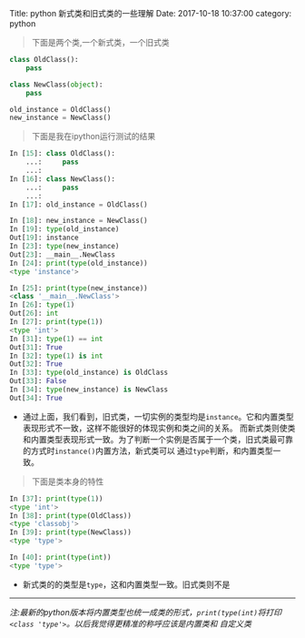 Title: python 新式类和旧式类的一些理解
Date: 2017-10-18 10:37:00
category: python

> 下面是两个类,一个新式类，一个旧式类

```python
class OldClass():
    pass

class NewClass(object):
    pass

old_instance = OldClass()
new_instance = NewClass()
```

> 下面是我在ipython运行测试的结果

```python
In [15]: class OldClass():
    ...:     pass
    ...:
In [16]: class NewClass():
    ...:     pass
    ...:
In [17]: old_instance = OldClass()

In [18]: new_instance = NewClass()
In [19]: type(old_instance)
Out[19]: instance
In [23]: type(new_instance)
Out[23]: __main__.NewClass
In [24]: print(type(old_instance))
<type 'instance'>

In [25]: print(type(new_instance))
<class '__main__.NewClass'>
In [26]: type(1)
Out[26]: int
In [27]: print(type(1))
<type 'int'>
In [31]: type(1) == int
Out[31]: True
In [32]: type(1) is int
Out[32]: True
In [33]: type(old_instance) is OldClass
Out[33]: False
In [34]: type(new_instance) is NewClass
Out[34]: True
```

* 通过上面，我们看到，旧式类，一切实例的类型均是`instance`。它和内置类型表现形式不一致，这样不能很好的体现实例和类之间的关系。
而新式类则使类和内置类型表现形式一致。为了判断一个实例是否属于一个类，旧式类最可靠的方式时`instance()`内置方法，新式类可以
通过`type`判断，和内置类型一致。

> 下面是类本身的特性
```python
In [37]: print(type(1))
<type 'int'>
In [38]: print(type(OldClass))
<type 'classobj'>
In [39]: print(type(NewClass))
<type 'type'>

In [40]: print(type(int))
<type 'type'>
```
* 新式类的的类型是`type`，这和内置类型一致。旧式类则不是
--------------------
 *注:最新的python版本将内置类型也统一成类的形式，`print(type(int)`将打印`<class 'type'>`。以后我觉得更精准的称呼应该是内置类和
 自定义类*
